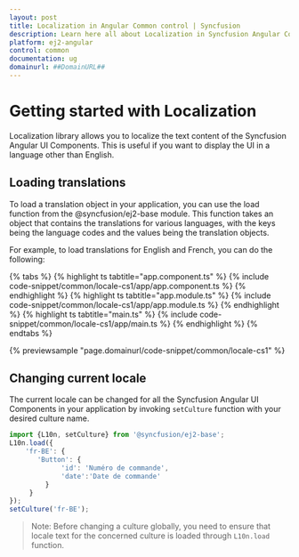 ```yaml
---
layout: post
title: Localization in Angular Common control | Syncfusion
description: Learn here all about Localization in Syncfusion Angular Common control of Syncfusion Essential JS 2 and more.
platform: ej2-angular
control: common
documentation: ug
domainurl: ##DomainURL##
---
```


# Getting started with Localization

Localization library allows you to localize the text content of the Syncfusion Angular UI Components. This is useful if you want to display the UI in a language other than English.

## Loading translations

To load a translation object in your application, you can use the load function from the @syncfusion/ej2-base module. This function takes an object that contains the translations for various languages, with the keys being the language codes and the values being the translation objects.

For example, to load translations for English and French, you can do the following:

{% tabs %}
{% highlight ts tabtitle="app.component.ts" %}
{% include code-snippet/common/locale-cs1/app/app.component.ts %}
{% endhighlight %}
{% highlight ts tabtitle="app.module.ts" %}
{% include code-snippet/common/locale-cs1/app/app.module.ts %}
{% endhighlight %}
{% highlight ts tabtitle="main.ts" %}
{% include code-snippet/common/locale-cs1/app/main.ts %}
{% endhighlight %}
{% endtabs %}
  
{% previewsample "page.domainurl/code-snippet/common/locale-cs1" %}

## Changing current locale

The current locale can be changed for all the Syncfusion Angular UI Components in your application by invoking `setCulture` function with your desired culture name.

```typescript
import {L10n, setCulture} from '@syncfusion/ej2-base';
L10n.load({
    'fr-BE': {
       'Button': {
             'id': 'Numéro de commande',
             'date':'Date de commande'
         }
     }
});
setCulture('fr-BE');
```

>Note: Before changing a culture globally, you need to ensure that locale text for the concerned culture is loaded through `L10n.load` function.